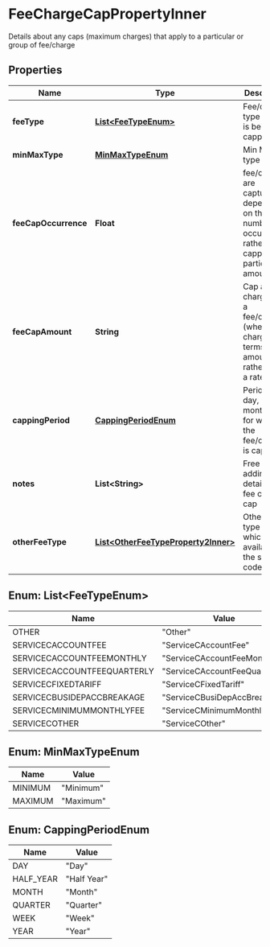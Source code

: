 

# FeeChargeCapPropertyInner

Details about any caps (maximum charges) that apply to a particular or group of fee/charge

## Properties

| Name | Type | Description | Notes |
|------------ | ------------- | ------------- | -------------|
|**feeType** | [**List&lt;FeeTypeEnum&gt;**](#List&lt;FeeTypeEnum&gt;) | Fee/charge type which is being capped |  |
|**minMaxType** | [**MinMaxTypeEnum**](#MinMaxTypeEnum) | Min Max type |  |
|**feeCapOccurrence** | **Float** | fee/charges are captured dependent on the number of occurrences rather than capped at a particular amount |  [optional] |
|**feeCapAmount** | **String** | Cap amount charged for a fee/charge (where it is charged in terms of an amount rather than a rate) |  [optional] |
|**cappingPeriod** | [**CappingPeriodEnum**](#CappingPeriodEnum) | Period e.g. day, week, month etc. for which the fee/charge is capped |  [optional] |
|**notes** | **List&lt;String&gt;** | Free text for adding  extra details for fee charge cap |  [optional] |
|**otherFeeType** | [**List&lt;OtherFeeTypeProperty2Inner&gt;**](OtherFeeTypeProperty2Inner.md) | Other fee type code which is not available in the standard code set |  [optional] |



## Enum: List&lt;FeeTypeEnum&gt;

| Name | Value |
|---- | -----|
| OTHER | &quot;Other&quot; |
| SERVICECACCOUNTFEE | &quot;ServiceCAccountFee&quot; |
| SERVICECACCOUNTFEEMONTHLY | &quot;ServiceCAccountFeeMonthly&quot; |
| SERVICECACCOUNTFEEQUARTERLY | &quot;ServiceCAccountFeeQuarterly&quot; |
| SERVICECFIXEDTARIFF | &quot;ServiceCFixedTariff&quot; |
| SERVICECBUSIDEPACCBREAKAGE | &quot;ServiceCBusiDepAccBreakage&quot; |
| SERVICECMINIMUMMONTHLYFEE | &quot;ServiceCMinimumMonthlyFee&quot; |
| SERVICECOTHER | &quot;ServiceCOther&quot; |



## Enum: MinMaxTypeEnum

| Name | Value |
|---- | -----|
| MINIMUM | &quot;Minimum&quot; |
| MAXIMUM | &quot;Maximum&quot; |



## Enum: CappingPeriodEnum

| Name | Value |
|---- | -----|
| DAY | &quot;Day&quot; |
| HALF_YEAR | &quot;Half Year&quot; |
| MONTH | &quot;Month&quot; |
| QUARTER | &quot;Quarter&quot; |
| WEEK | &quot;Week&quot; |
| YEAR | &quot;Year&quot; |



